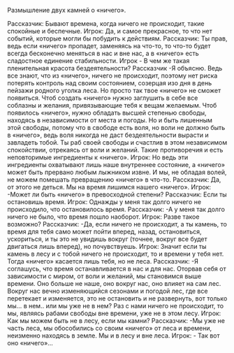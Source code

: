 Размышление двух камней о «ничего».

Рассказчик: Бывают времена, когда ничего не происходит, такие спокойные и беспечные.
Игрок: Да, и самое прекрасное, то что нет событий, которые могли бы побудить к действиям.
Рассказчик: Ты прав, ведь если «ничего» пропадет, заменяясь на что-то, то что-то будет всегда бесконечно меняться в нас и вне нас, а в «ничего» есть сладостное единение стабильности.
Игрок - В чем же такая пленительная красота бездеятельности?
Рассказчик -Я объясню. Ведь все знают, что из «ничего», ничего не происходит, поэтому нет риска потерять контроль над своим состоянием, созерцая изо дня в день пейзажи родного уголка леса. Но просто так твое «ничего» не сможет появиться. Чтоб создать «ничего» нужно заглушить в себе все соблазны и желания, привязывающие тебя к вещам желаемым. Чтоб появилось «ничего», нужно обладать высшей степенью свободы, находясь в независимости от места и погоды. Но и быть лишенным   этой свободы, потому что в свободе есть воля, но воли не должно быть в «ничего»,  ведь воля никогда не даст бездеятельности вырасти и завладеть тобой.  Ты раб своей свободы и счастлив в этом независимом спокойствии, отрекаясь от воли и желаний.  Такие противоречия и есть неповторимые ингредиенты к «ничего».
Игрок: Но ведь эти ингредиенты охватывают лишь наше внутреннее состояние, а «ничего» может быть прервано любым лыжником извне. И мы, не обладая волей, не можем помешать превращению «ничего»  в что-то.
Рассказчик: Да, от этого не деться. Мы на время лишимся нашего «ничего».
Игрок: -Может ли быть «ничего»  в превосходной степени?
Рассказчик: Если ты остановишь время.
Игрок: Однажды у меня так долго ничего не происходило, что остановилось время.
Рассказчик: -А у меня так долго ничего не было, что время пошло наоборот.
Игрок: Разве такое возможно?
Рассказчик: -Да,  если ничего не происходит,  а ты камень, то время для тебя само может пойти  вперед, назад,  остановиться, ускориться, и ты это не увидишь вокруг (точнее, вокруг все будет двигаться лишь вперед), но почувствуешь.
Игрок: Значит если ты камень в лесу и с тобой ничего не происходит, то и времени у тебя нет. Тогда «ничего» касается лишь тебя, но не леса.
Рассказчик: -Я соглашусь, что время останавливается в нас и для нас. Оторвав себя от зависимости с миром, от воли и желаний, мы становимся выше времени.  Оно больше не наше, оно вокруг нас, оно влияет на сам лес.  Вокруг нас вечно изменяющийся сезонами и погодой лес, где все перетекает и изменяется,  это не остановить и не развернуть, вот только мы…  в нем..   или мы уже не в нем?  Раз с нами ничего не происходит, то мы, являясь рабами свободы вне времени, уже не в этом лесу. 
Игрок: Как мы можем быть не в лесу, если мы камни?
Рассказчик: -Мы уже не часть леса, мы обособились со своим «ничего» от леса и времени, неизменно находясь в земле. Мы и в лесу и вне леса.
Игрок: - Так вот оно «ничего»…
